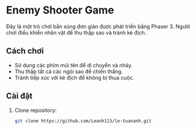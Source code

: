 # Enemy Shooter Game

Đây là một trò chơi bắn súng đơn giản được phát triển bằng Phaser 3. Người chơi điều khiển nhân vật để thu thập sao và tránh kẻ địch.

## Cách chơi

- Sử dụng các phím mũi tên để di chuyển và nhảy.
- Thu thập tất cả các ngôi sao để chiến thắng.
- Tránh tiếp xúc với kẻ địch để không bị thua cuộc.

## Cài đặt

1. Clone repository:
   ```bash
   git clone https://github.com/Leanh113/le-tuananh.git
